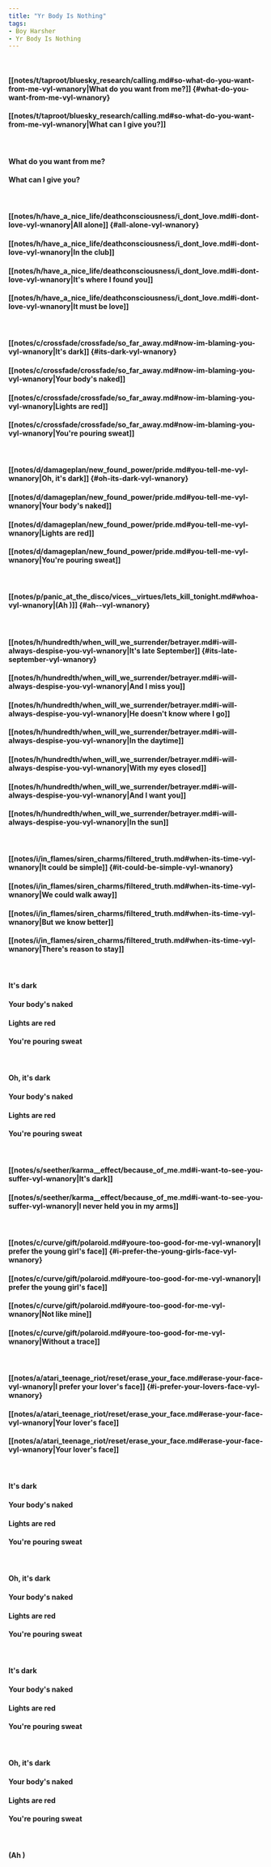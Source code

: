 ```yaml
---
title: "Yr Body Is Nothing"
tags:
- Boy Harsher
- Yr Body Is Nothing
---
```

&nbsp;
#### [[notes/t/taproot/bluesky_research/calling.md#so-what-do-you-want-from-me-vyl-wnanory|What do you want from me?]] {#what-do-you-want-from-me-vyl-wnanory}
#### [[notes/t/taproot/bluesky_research/calling.md#so-what-do-you-want-from-me-vyl-wnanory|What can I give you?]]
&nbsp;
#### What do you want from me?
#### What can I give you?
&nbsp;
#### [[notes/h/have_a_nice_life/deathconsciousness/i_dont_love.md#i-dont-love-vyl-wnanory|All alone]] {#all-alone-vyl-wnanory}
#### [[notes/h/have_a_nice_life/deathconsciousness/i_dont_love.md#i-dont-love-vyl-wnanory|In the club]]
#### [[notes/h/have_a_nice_life/deathconsciousness/i_dont_love.md#i-dont-love-vyl-wnanory|It's where I found you]]
#### [[notes/h/have_a_nice_life/deathconsciousness/i_dont_love.md#i-dont-love-vyl-wnanory|It must be love]]
&nbsp;
#### [[notes/c/crossfade/crossfade/so_far_away.md#now-im-blaming-you-vyl-wnanory|It's dark]] {#its-dark-vyl-wnanory}
#### [[notes/c/crossfade/crossfade/so_far_away.md#now-im-blaming-you-vyl-wnanory|Your body's naked]]
#### [[notes/c/crossfade/crossfade/so_far_away.md#now-im-blaming-you-vyl-wnanory|Lights are red]]
#### [[notes/c/crossfade/crossfade/so_far_away.md#now-im-blaming-you-vyl-wnanory|You're pouring sweat]]
&nbsp;
#### [[notes/d/damageplan/new_found_power/pride.md#you-tell-me-vyl-wnanory|Oh, it's dark]] {#oh-its-dark-vyl-wnanory}
#### [[notes/d/damageplan/new_found_power/pride.md#you-tell-me-vyl-wnanory|Your body's naked]]
#### [[notes/d/damageplan/new_found_power/pride.md#you-tell-me-vyl-wnanory|Lights are red]]
#### [[notes/d/damageplan/new_found_power/pride.md#you-tell-me-vyl-wnanory|You're pouring sweat]]
&nbsp;
#### [[notes/p/panic_at_the_disco/vices__virtues/lets_kill_tonight.md#whoa-vyl-wnanory|(Ah )]] {#ah--vyl-wnanory}
&nbsp;
#### [[notes/h/hundredth/when_will_we_surrender/betrayer.md#i-will-always-despise-you-vyl-wnanory|It's late September]] {#its-late-september-vyl-wnanory}
#### [[notes/h/hundredth/when_will_we_surrender/betrayer.md#i-will-always-despise-you-vyl-wnanory|And I miss you]]
#### [[notes/h/hundredth/when_will_we_surrender/betrayer.md#i-will-always-despise-you-vyl-wnanory|He doesn't know where I go]]
#### [[notes/h/hundredth/when_will_we_surrender/betrayer.md#i-will-always-despise-you-vyl-wnanory|In the daytime]]
#### [[notes/h/hundredth/when_will_we_surrender/betrayer.md#i-will-always-despise-you-vyl-wnanory|With my eyes closed]]
#### [[notes/h/hundredth/when_will_we_surrender/betrayer.md#i-will-always-despise-you-vyl-wnanory|And I want you]]
#### [[notes/h/hundredth/when_will_we_surrender/betrayer.md#i-will-always-despise-you-vyl-wnanory|In the sun]]
&nbsp;
#### [[notes/i/in_flames/siren_charms/filtered_truth.md#when-its-time-vyl-wnanory|It could be simple]] {#it-could-be-simple-vyl-wnanory}
#### [[notes/i/in_flames/siren_charms/filtered_truth.md#when-its-time-vyl-wnanory|We could walk away]]
#### [[notes/i/in_flames/siren_charms/filtered_truth.md#when-its-time-vyl-wnanory|But we know better]]
#### [[notes/i/in_flames/siren_charms/filtered_truth.md#when-its-time-vyl-wnanory|There's reason to stay]]
&nbsp;
#### It's dark
#### Your body's naked
#### Lights are red
#### You're pouring sweat
&nbsp;
#### Oh, it's dark
#### Your body's naked
#### Lights are red
#### You're pouring sweat
&nbsp;
#### [[notes/s/seether/karma__effect/because_of_me.md#i-want-to-see-you-suffer-vyl-wnanory|It's dark]]
#### [[notes/s/seether/karma__effect/because_of_me.md#i-want-to-see-you-suffer-vyl-wnanory|I never held you in my arms]]
&nbsp;
#### [[notes/c/curve/gift/polaroid.md#youre-too-good-for-me-vyl-wnanory|I prefer the young girl's face]] {#i-prefer-the-young-girls-face-vyl-wnanory}
#### [[notes/c/curve/gift/polaroid.md#youre-too-good-for-me-vyl-wnanory|I prefer the young girl's face]]
#### [[notes/c/curve/gift/polaroid.md#youre-too-good-for-me-vyl-wnanory|Not like mine]]
#### [[notes/c/curve/gift/polaroid.md#youre-too-good-for-me-vyl-wnanory|Without a trace]]
&nbsp;
#### [[notes/a/atari_teenage_riot/reset/erase_your_face.md#erase-your-face-vyl-wnanory|I prefer your lover's face]] {#i-prefer-your-lovers-face-vyl-wnanory}
#### [[notes/a/atari_teenage_riot/reset/erase_your_face.md#erase-your-face-vyl-wnanory|Your lover's face]]
#### [[notes/a/atari_teenage_riot/reset/erase_your_face.md#erase-your-face-vyl-wnanory|Your lover's face]]
&nbsp;
#### It's dark
#### Your body's naked
#### Lights are red
#### You're pouring sweat
&nbsp;
#### Oh, it's dark
#### Your body's naked
#### Lights are red
#### You're pouring sweat
&nbsp;
#### It's dark
#### Your body's naked
#### Lights are red
#### You're pouring sweat
&nbsp;
#### Oh, it's dark
#### Your body's naked
#### Lights are red
#### You're pouring sweat
&nbsp;
#### (Ah )
